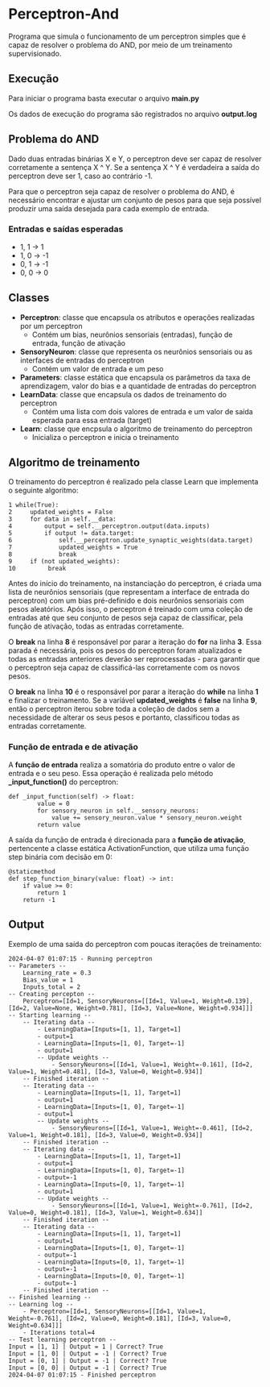 # Perceptron-And

Programa que simula o funcionamento de um perceptron simples que é capaz de resolver o problema do AND, por meio de um treinamento supervisionado.

## Execução

Para iniciar o programa basta executar o arquivo **main.py**

Os dados de execução do programa são registrados no arquivo **output.log**

## Problema do AND

Dado duas entradas binárias X e Y, o perceptron deve ser capaz de resolver corretamente a sentença X ^ Y.
Se a sentença X ^ Y é verdadeira a saída do perceptron deve ser 1, caso ao contrário -1.

Para que o perceptron seja capaz de resolver o problema do AND, é necessário encontrar e ajustar um conjunto de pesos para que seja possível produzir uma saída desejada para cada exemplo de entrada.

### Entradas e saídas esperadas

* 1, 1 ->  1  
* 1, 0 -> -1
* 0, 1 -> -1
* 0, 0 ->  0

## Classes

* **Perceptron**: classe que encapsula os atributos e operações realizadas por um perceptron
    * Contém um bias, neurônios sensoriais (entradas), função de entrada, função de ativação
* **SensoryNeuron**: classe que representa os neurônios sensoriais ou as interfaces de entradas do perceptron
    * Contém um valor de entrada e um peso
* **Parameters**: classe estática que encapsula os parâmetros da taxa de aprendizagem, valor do bias e a quantidade de entradas do perceptron
* **LearnData**: classe que encapsula os dados de treinamento do perceptron
    * Contém uma lista com dois valores de entrada e um valor de saída esperada para essa entrada (target)
* **Learn**: classe que encpsula o algoritmo de treinamento do perceptron
    * Inicializa o perceptron e inicia o treinamento

## Algoritmo de treinamento

O treinamento do perceptron é realizado pela classe Learn que implementa o seguinte algoritmo:

    1 while(True):
    2     updated_weights = False
    3     for data in self.__data:
    4         output = self.__perceptron.output(data.inputs)
    5         if output != data.target:
    6             self.__perceptron.update_synaptic_weights(data.target)
    7             updated_weights = True
    8             break
    9     if (not updated_weights):
    10         break

Antes do início do treinamento, na instanciação do perceptron, é criada uma lista de neurônios sensoriais (que representam a interface de entrada do perceptron) com um bias pré-definido e dois neurônios sensoriais com pesos aleatórios. Após isso, o perceptron é treinado com uma coleção de entradas até que seu conjunto de pesos seja capaz de classificar, pela função de ativação, todas as entradas corretamente.

O **break** na linha **8** é responsável por parar a iteração do **for** na linha **3**. Essa parada é necessária, pois os pesos do perceptron foram atualizados e todas as entradas anteriores deverão ser reprocessadas - para garantir que o perceptron seja capaz de classificá-las corretamente com os novos pesos.

O **break** na linha **10** é o responsável por parar a iteração do **while** na linha **1** e finalizar o treinamento. Se a variável **updated_weights** é **false** na linha **9**, então o perceptron iterou sobre toda a coleção de dados sem a necessidade de alterar os seus pesos e portanto, classificou todas as entradas corretamente.

### Função de entrada e de ativação

A **função de entrada** realiza a somatória do produto entre o valor de entrada e o seu peso. Essa operação é realizada pelo método **_input_function()** do perceptron:

    def _input_function(self) -> float:
            value = 0
            for sensory_neuron in self.__sensory_neurons:
                value += sensory_neuron.value * sensory_neuron.weight
            return value

A saída da função de entrada é direcionada para a **função de ativação**, pertencente a classe estática ActivationFunction, que utiliza uma função step binária com decisão em 0:

    @staticmethod
    def step_function_binary(value: float) -> int:
        if value >= 0:
            return 1
        return -1

## Output

Exemplo de uma saída do perceptron com poucas iterações de treinamento:

    2024-04-07 01:07:15 - Running perceptron
    -- Parameters -- 
        Learning_rate = 0.3
        Bias_value = 1
        Inputs_total = 2
    -- Creating percepton --
        Perceptron=[Id=1, SensoryNeurons=[[Id=1, Value=1, Weight=0.139], [Id=2, Value=None, Weight=0.781], [Id=3, Value=None, Weight=0.934]]]
    -- Starting learning --
        -- Iterating data --
            - LearningData=[Inputs=[1, 1], Target=1]
            - output=1
            - LearningData=[Inputs=[1, 0], Target=-1]
            - output=1
            -- Update weights --
                - SensoryNeurons=[[Id=1, Value=1, Weight=-0.161], [Id=2, Value=1, Weight=0.481], [Id=3, Value=0, Weight=0.934]]
        -- Finished iteration --
        -- Iterating data --
            - LearningData=[Inputs=[1, 1], Target=1]
            - output=1
            - LearningData=[Inputs=[1, 0], Target=-1]
            - output=1
            -- Update weights --
                - SensoryNeurons=[[Id=1, Value=1, Weight=-0.461], [Id=2, Value=1, Weight=0.181], [Id=3, Value=0, Weight=0.934]]
        -- Finished iteration --
        -- Iterating data --
            - LearningData=[Inputs=[1, 1], Target=1]
            - output=1
            - LearningData=[Inputs=[1, 0], Target=-1]
            - output=-1
            - LearningData=[Inputs=[0, 1], Target=-1]
            - output=1
            -- Update weights --
                - SensoryNeurons=[[Id=1, Value=1, Weight=-0.761], [Id=2, Value=0, Weight=0.181], [Id=3, Value=1, Weight=0.634]]
        -- Finished iteration --
        -- Iterating data --
            - LearningData=[Inputs=[1, 1], Target=1]
            - output=1
            - LearningData=[Inputs=[1, 0], Target=-1]
            - output=-1
            - LearningData=[Inputs=[0, 1], Target=-1]
            - output=-1
            - LearningData=[Inputs=[0, 0], Target=-1]
            - output=-1
        -- Finished iteration --
    -- Finished learning --
    -- Learning log --
        - Perceptron=[Id=1, SensoryNeurons=[[Id=1, Value=1, Weight=-0.761], [Id=2, Value=0, Weight=0.181], [Id=3, Value=0, Weight=0.634]]]
        - Iterations total=4
    -- Test learning perceptron --
    Input = [1, 1] | Output = 1 | Correct? True
    Input = [1, 0] | Output = -1 | Correct? True
    Input = [0, 1] | Output = -1 | Correct? True
    Input = [0, 0] | Output = -1 | Correct? True
    2024-04-07 01:07:15 - Finished perceptron